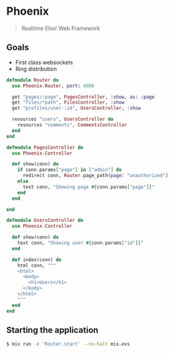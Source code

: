 # Phoenix
> Realtime Elixir Web Framework

## Goals
- First class websockets
- Ring distribution

```elixir
defmodule Router do
  use Phoenix.Router, port: 4000

  get "pages/:page", PagesController, :show, as: :page
  get "files/*path", FilesController, :show
  get "profiles/user-:id", UsersController, :show

  resources "users", UsersController do
    resources "comments", CommentsController
  end
end

defmodule PagesController do
  use Phoenix.Controller

  def show(conn) do
    if conn.params["page"] in ["admin"] do
      redirect conn, Router.page_path(page: "unauthorized")
    else
      text conn, "Showing page #{conn.params["page"]}"
    end
  end

end

defmodule UsersController do
  use Phoenix.Controller

  def show(conn) do
    text conn, "Showing user #{conn.params["id"]}"
  end

  def index(conn) do
    html conn, """
    <html>
      <body>
        <h1>Users</h1>
      </body>
    </html>
    """
  end
end
```

## Starting the application

```bash
$ mix run -e 'Router.start' --no-halt mix.exs
```


